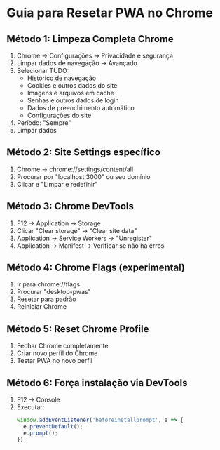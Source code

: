# Guia para Resetar PWA no Chrome

## Método 1: Limpeza Completa Chrome
1. Chrome → Configurações → Privacidade e segurança
2. Limpar dados de navegação → Avançado
3. Selecionar TUDO:
   - Histórico de navegação
   - Cookies e outros dados do site
   - Imagens e arquivos em cache
   - Senhas e outros dados de login
   - Dados de preenchimento automático
   - Configurações do site
4. Período: "Sempre"
5. Limpar dados

## Método 2: Site Settings específico
1. Chrome → chrome://settings/content/all
2. Procurar por "localhost:3000" ou seu domínio
3. Clicar e "Limpar e redefinir"

## Método 3: Chrome DevTools
1. F12 → Application → Storage
2. Clicar "Clear storage" → "Clear site data"
3. Application → Service Workers → "Unregister"
4. Application → Manifest → Verificar se não há erros

## Método 4: Chrome Flags (experimental)
1. Ir para chrome://flags
2. Procurar "desktop-pwas"
3. Resetar para padrão
4. Reiniciar Chrome

## Método 5: Reset Chrome Profile
1. Fechar Chrome completamente
2. Criar novo perfil do Chrome
3. Testar PWA no novo perfil

## Método 6: Força instalação via DevTools
1. F12 → Console
2. Executar: 
   ```javascript
   window.addEventListener('beforeinstallprompt', e => {
     e.preventDefault();
     e.prompt();
   });
   ```
